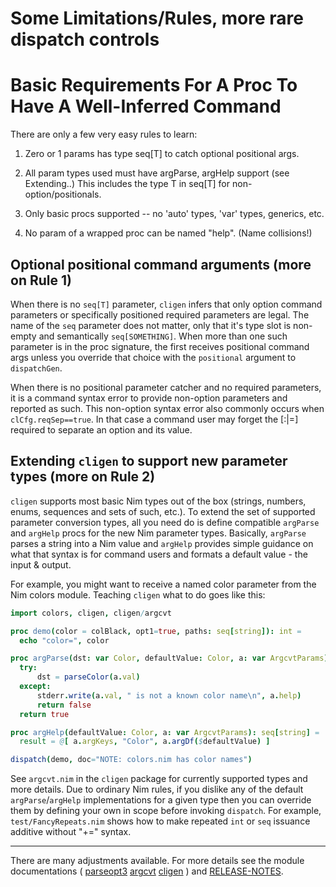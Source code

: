 Some Limitations/Rules, more rare dispatch controls
===================================================

Basic Requirements For A Proc To Have A Well-Inferred Command
=============================================================
There are only a few very easy rules to learn:

 1. Zero or 1 params has type seq[T] to catch optional positional args.
   
 2. All param types used must have argParse, argHelp support (see Extending..)
    This includes the type T in seq[T] for non-option/positionals.

 3. Only basic procs supported -- no 'auto' types, 'var' types, generics, etc.
   
 4. No param of a wrapped proc can be named "help".  (Name collisions!)

Optional positional command arguments (more on Rule 1)
------------------------------------------------------
When there is no `seq[T]` parameter, `cligen` infers that only option command
parameters or specifically positioned required parameters are legal.
The name of the `seq` parameter does not matter, only that it's type slot is
non-empty and semantically `seq[SOMETHING]`.  When more than one such parameter
is in the proc signature, the first receives positional command args unless
you override that choice with the ``positional`` argument to ``dispatchGen``.

When there is no positional parameter catcher and no required parameters, it is
a command syntax error to provide non-option parameters and reported as such.
This non-option syntax error also commonly occurs when `clCfg.reqSep==true`.
In that case a command user may forget the [:|=] required to separate an option
and its value.

Extending `cligen` to support new parameter types (more on Rule 2)
------------------------------------------------------------------
`cligen` supports most basic Nim types out of the box (strings, numbers, enums,
sequences and sets of such, etc.).  To extend the set of supported parameter
conversion types, all you need do is define compatible `argParse` and `argHelp`
procs for the new Nim parameter types.  Basically, `argParse` parses a string
into a Nim value and `argHelp` provides simple guidance on what that syntax is
for command users and formats a default value - the input & output.

For example, you might want to receive a named color parameter from the Nim
colors module.  Teaching `cligen` what to do goes like this:
```nim
import colors, cligen, cligen/argcvt

proc demo(color = colBlack, opt1=true, paths: seq[string]): int =
  echo "color=", color

proc argParse(dst: var Color, defaultValue: Color, a: var ArgcvtParams): bool =
  try:
      dst = parseColor(a.val)
  except:
      stderr.write(a.val, " is not a known color name\n", a.help)
      return false
  return true

proc argHelp(defaultValue: Color, a: var ArgcvtParams): seq[string] =
  result = @[ a.argKeys, "Color", a.argDf($defaultValue) ]

dispatch(demo, doc="NOTE: colors.nim has color names")
```
See `argcvt.nim` in the `cligen` package for currently supported types and
more details.  Due to ordinary Nim rules, if you dislike any of the default
`argParse`/`argHelp` implementations for a given type then you can override
them by defining your own in scope before invoking `dispatch`.  For example,
`test/FancyRepeats.nim` shows how to make repeated `int` or `seq` issuance
additive without "+=" syntax.

----

There are many adjustments available.  For more details see the module
documentations (
 [parseopt3](http://htmlpreview.github.io/?https://github.com/c-blake/cligen/blob/master/docs/parseopt3.html)
 [argcvt](http://htmlpreview.github.io/?https://github.com/c-blake/cligen/blob/master/docs/argcvt.html)
 [cligen](http://htmlpreview.github.io/?https://github.com/c-blake/cligen/blob/master/docs/cligen.html) )
 and [RELEASE-NOTES](https://github.com/c-blake/cligen/tree/master/RELEASE-NOTES.md).
